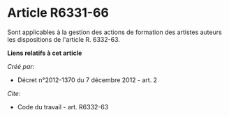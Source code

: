 # Article R6331-66

Sont applicables à la gestion des actions de formation des artistes auteurs les dispositions de l'article R. 6332-63.

**Liens relatifs à cet article**

_Créé par_:

  - Décret n°2012-1370 du 7 décembre 2012 - art. 2

_Cite_:

  - Code du travail - art. R6332-63
